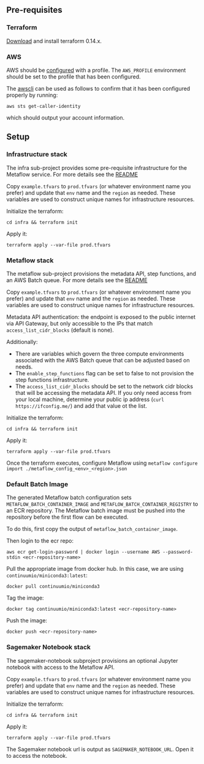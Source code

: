 ## Pre-requisites

### Terraform

[Download](https://www.terraform.io/downloads.html) and install terraform 0.14.x.

### AWS

AWS should be [configured](https://docs.aws.amazon.com/cli/latest/userguide/cli-configure-quickstart.html) with a profile. The `AWS_PROFILE` environment should be set to the profile that has been configured.

The [awscli](https://docs.aws.amazon.com/cli/latest/userguide/cli-chap-install.html) can be used as follows to 
confirm that it has been configured properly by running:

```
aws sts get-caller-identity
```

which should output your account information.

## Setup

### Infrastructure stack

The infra sub-project provides some pre-requisite infrastructure for the Metaflow service. For more details see the [README](aws/terraform/infra/README.md)

Copy `example.tfvars` to `prod.tfvars` (or whatever environment name you prefer) and update that `env` name and the `region` as needed. These variables are used to construct unique names for infrastructure resources.

Initialize the terraform:

`cd infra && terraform init`

Apply it:

```
terraform apply --var-file prod.tfvars
```

### Metaflow stack

The metaflow sub-project provisions the metadata API, step functions, and an AWS Batch queue. For more details see the 
[README](aws/terraform/metaflow/README.md)

Copy `example.tfvars` to `prod.tfvars` (or whatever environment name you prefer) and update that `env` name and the `region` as needed. These variables are used to construct unique names for infrastructure resources.

Metadata API authentication: the endpoint is exposed to the public internet via API Gateway, but only accessible to the IPs that match `access_list_cidr_blocks` (default is none).

Additionally:
* There are variables which govern the three compute environments associated with the AWS Batch queue that can be adjusted based on needs. 
* The `enable_step_functions` flag can be set to false to not provision the step functions infrastructure. 
* The `access_list_cidr_blocks` should be set to the network cidr blocks that will be accessing the metadata API. If you only need access from your local machine, determine your public ip address (`curl https://ifconfig.me/`) and add that value ot the list.

Initialize the terraform:

`cd infra && terraform init`

Apply it:

```
terraform apply --var-file prod.tfvars
```

Once the terraform executes, configure Metaflow using `metaflow configure import ./metaflow_config_<env>_<region>.json`

### Default Batch Image

The generated Metaflow batch configuration sets `METAFLOW_BATCH_CONTAINER_IMAGE` and `METAFLOW_BATCH_CONTAINER_REGISTRY` to an ECR repository. The Metaflow batch image must be pushed into the repository before the first flow can be executed.

To do this, first copy the output of `metaflow_batch_container_image`.

Then login to the ecr repo:
```
aws ecr get-login-password | docker login --username AWS --password-stdin <ecr-repository-name>
```

Pull the appropriate image from docker hub. In this case, we are using `continuumio/miniconda3:latest`:

```
docker pull continuumio/miniconda3
```

Tag the image:

```
docker tag continuumio/miniconda3:latest <ecr-repository-name>
```

Push the image:

```
docker push <ecr-repository-name>
```

### Sagemaker Notebook stack

The sagemaker-notebook subproject provisions an optional Jupyter notebook with access to the Metaflow API.

Copy `example.tfvars` to `prod.tfvars` (or whatever environment name you prefer) and update that `env` name and the `region` as needed. These variables are used to construct unique names for infrastructure resources.

Initialize the terraform:

`cd infra && terraform init`

Apply it:

```
terraform apply --var-file prod.tfvars
```

The Sagemaker notebook url is output as `SAGEMAKER_NOTEBOOK_URL`. Open it to access the notebook.
